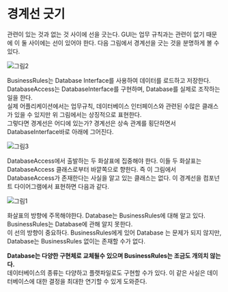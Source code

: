 # 경계선 긋기
관련이 있는 것과 없는 것 사이에 선을 긋는다. GUI는 업무 규칙과는 관련이 없기 때문에 이 둘 사이에는 선이 있어야 한다. 다음 그림에서 경계선을 긋는 것을 분명하게 볼 수 있다. 

![그림2](https://user-images.githubusercontent.com/24540286/140641707-ecacab45-2e44-426a-ab04-7aac5f8cc163.png)

BusinessRules는 Database Interface를 사용하여 데이터를 로드하고 저장한다. DatabaseAccess는 DatabaseInterface를 구현하며, Database를 실제로 조작하는 일을 한다.  
실제 어플리케이션에서는 업무규칙, 데이터베이스 인터페이스와 관련된 수많은 클래스가 있을 수 있지만 위 그림에서는 상징적으로 표현한다.  
그렇다면 경계선은 어디에 있는가? 경계선은 상속 관계를 횡단하면서 DatabaseInterface바로 아래에 그어진다.

![그림3](https://user-images.githubusercontent.com/24540286/140641783-c3e2a1f2-9bb2-4fea-b488-47aa1ddf185c.png)


DatabaseAccess에서 출발하는 두 화살표에 집중해야 한다. 이들 두 화살표는 DatabaseAccess 클래스로부터 바깥쪽으로 향한다. 즉 이 그림에서 DatabaseAccess가 존재한다는 사실을 알고 있는 클래스는 없다. 이 경계선을 컴포넌트 다이어그램에서 표현하면 다음과 같다.

![그림1](https://user-images.githubusercontent.com/24540286/140641836-4a2e9ed3-5816-476e-92a9-5dac08bc8af5.png)

화살표의 방향에 주목해야한다. Database는 BusinessRules에 대해 알고 있다. BusinessRules는 Database에 관해 알지 못한다.  
이 선의 방향이 중요하다. BusinessRules에게 있어 Database 는 문제가 되지 않지만, Database는 BusinessRules 없이는 존재할 수가 없다. 

**Database는 다양한 구현체로 교체될수 있으며 BusinessRules는 조금도 개의치 않는다.**  
데이터베이스의 종류는 다양하고 플랫파일로도 구현할 수가 있다. 이 같은 사실은 데이터베이스에 대한 결정을 최대한 연기할 수 있게 도와준다. 
